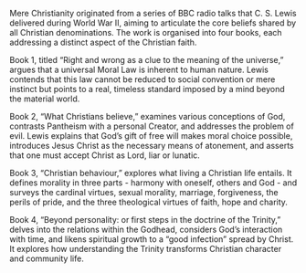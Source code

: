 Mere Christianity originated from a series of BBC radio talks that C. S. Lewis delivered during World War II, aiming to articulate the core beliefs shared by all Christian denominations. The work is organised into four books, each addressing a distinct aspect of the Christian faith.

Book 1, titled “Right and wrong as a clue to the meaning of the universe,” argues that a universal Moral Law is inherent to human nature. Lewis contends that this law cannot be reduced to social convention or mere instinct but points to a real, timeless standard imposed by a mind beyond the material world.

Book 2, “What Christians believe,” examines various conceptions of God, contrasts Pantheism with a personal Creator, and addresses the problem of evil. Lewis explains that God’s gift of free will makes moral choice possible, introduces Jesus Christ as the necessary means of atonement, and asserts that one must accept Christ as Lord, liar or lunatic.

Book 3, “Christian behaviour,” explores what living a Christian life entails. It defines morality in three parts - harmony with oneself, others and God - and surveys the cardinal virtues, sexual morality, marriage, forgiveness, the perils of pride, and the three theological virtues of faith, hope and charity.

Book 4, “Beyond personality: or first steps in the doctrine of the Trinity,” delves into the relations within the Godhead, considers God’s interaction with time, and likens spiritual growth to a “good infection” spread by Christ. It explores how understanding the Trinity transforms Christian character and community life.
